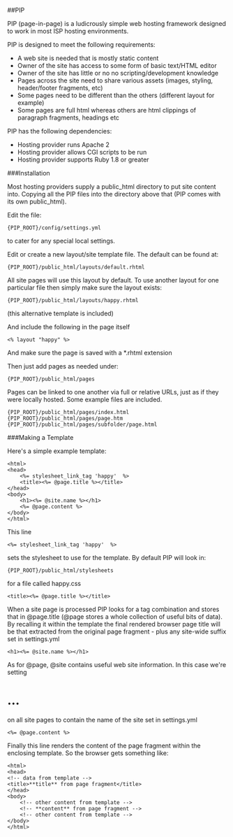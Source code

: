 
##PIP

PIP (page-in-page) is a ludicrously simple web hosting framework designed to work in most ISP hosting environments.

PIP is designed to meet the following requirements:   

*	A web site is needed that is mostly static content
*	Owner of the site has access to some form of basic text/HTML editor
*	Owner of the site has little or no no scripting/development knowledge
*	Pages across the site need to share various assets (images, styling, header/footer fragments, etc)
*	Some pages need to be different than the others (different layout for example)
*	Some pages are full html whereas others are html clippings of paragraph fragments, headings etc

PIP has the following dependencies:   

*	Hosting provider runs Apache 2
*	Hosting provider allows CGI scripts to be run
*	Hosting provider supports Ruby 1.8 or greater

###Installation

Most hosting providers supply a public\_html directory to put site content into. Copying all the PIP files into the directory above that (PIP comes with its own public\_html).

Edit the file:

	{PIP_ROOT}/config/settings.yml   
	
to cater for any special local settings.

Edit or create a new layout/site template file. The default can be found at:

	{PIP_ROOT}/public_html/layouts/default.rhtml
	
All site pages will use this layout by default. To use another layout for one particular file then simply make sure the layout exists:

	{PIP_ROOT}/public_html/layouts/happy.rhtml

(this alternative template is included)

And include the following in the page itself

	<% layout "happy" %>
	
And make sure the page is saved with a *.rhtml extension

Then just add pages as needed under:

	{PIP_ROOT}/public_html/pages

Pages can be linked to one another via full or relative URLs, just as if they were locally hosted. Some example files are included.

	{PIP_ROOT}/public_html/pages/index.html
	{PIP_ROOT}/public_html/pages/page.htm
	{PIP_ROOT}/public_html/pages/subfolder/page.html
	
###Making a Template

Here's a simple example template:

	<html>
	<head>
		<%= stylesheet_link_tag 'happy'  %>
		<title><%= @page.title %></title>
	</head>
	<body>
		<h1><%= @site.name %></h1>
		<%= @page.content %>
	</body>
	</html>   
   
This line
   
	<%= stylesheet_link_tag 'happy'  %>

sets the stylesheet to use for the template. By default PIP will look in:

	{PIP_ROOT}/public_html/stylesheets
	
for a file called happy.css

	<title><%= @page.title %></title>

When a site page is processed PIP looks for a <title>…</title> tag combination and stores that in @page.title (@page stores a whole collection of useful bits of data). By recalling it within the template the final rendered browser page title will be that extracted from the original page fragment - plus any site-wide suffix set in settings.yml

	<h1><%= @site.name %></h1>

As for @page, @site contains useful web site information. In this case we're setting <h1>…</h1> on all site pages to contain the name of the site set in settings.yml

	<%= @page.content %>

Finally this line renders the content of the page fragment within the enclosing template. So the browser gets something like:

	<html>
	<head>
	<!-- data from template -->
	<title>**title** from page fragment</title>
	</head>
	<body>
		<!-- other content from template -->
		<!-- **content** from page fragment -->
		<!-- other content from template -->
	</body>
	</html>

